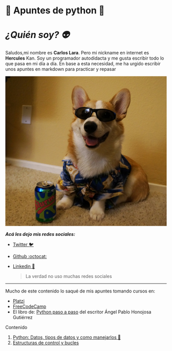 # :snake: Apuntes de python :snake:

# ***¿Quién soy? :alien:*** 
Saludos,mi nombre es **Carlos Lara**. Pero mi nickname en internet es **Hercules** Kan. Soy un programador autodidacta y me gusta escribir todo lo que pasa en mi día a día. En base a esta necesidad, me ha urgido escribir unos apuntes en  markdown para practicar y repasar


![perro con gafas](img/profile.jpg)


***Acá les dejo mis redes sociales:***

* [Twitter :bird:](https://twitter.com/Blues_Lara)
* [Github :octocat:](https://github.com/herculeskan)
* [Linkedin :snail:](https://www.linkedin.com/in/carlos-lara-gil-947845209/)

  >La verdad no uso muchas redes sociales
---
Mucho de este contenido lo saqué de mis apuntes tomando cursos en:
* [Platzi](https://platzi.com/)
* [FreeCodeCamp](https://www.freecodecamp.org/)
* El libro de: [Python paso a paso](https://www.amazon.com/-/es/%C3%81ngel-Pablo-Hinojosa-Guti%C3%A9rrez/dp/8499646115) del escritor  Ángel Pablo Honojosa Gutiérrez


Contenido
1. [Python: Datos, tipos de datos y como manejarlos :car:](datos.md)
2. [Estructuras de control y bucles](bucles.md)
